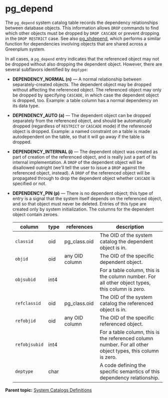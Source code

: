 # pg\_depend 

The `pg_depend` system catalog table records the dependency relationships between database objects. This information allows `DROP` commands to find which other objects must be dropped by `DROP CASCADE` or prevent dropping in the `DROP RESTRICT` case. See also [pg\_shdepend](pg_shdepend.html), which performs a similar function for dependencies involving objects that are shared across a Greenplum system.

In all cases, a `pg_depend` entry indicates that the referenced object may not be dropped without also dropping the dependent object. However, there are several subflavors identified by `deptype`:

-   **DEPENDENCY\_NORMAL \(n\)** — A normal relationship between separately-created objects. The dependent object may be dropped without affecting the referenced object. The referenced object may only be dropped by specifying `CASCADE`, in which case the dependent object is dropped, too. Example: a table column has a normal dependency on its data type.
-   **DEPENDENCY\_AUTO \(a\)** — The dependent object can be dropped separately from the referenced object, and should be automatically dropped \(regardless of `RESTRICT` or `CASCADE` mode\) if the referenced object is dropped. Example: a named constraint on a table is made autodependent on the table, so that it will go away if the table is dropped.
-   **DEPENDENCY\_INTERNAL \(i\)** — The dependent object was created as part of creation of the referenced object, and is really just a part of its internal implementation. A `DROP` of the dependent object will be disallowed outright \(we'll tell the user to issue a `DROP` against the referenced object, instead\). A `DROP` of the referenced object will be propagated through to drop the dependent object whether `CASCADE` is specified or not.
-   **DEPENDENCY\_PIN \(p\)** — There is no dependent object; this type of entry is a signal that the system itself depends on the referenced object, and so that object must never be deleted. Entries of this type are created only by system initialization. The columns for the dependent object contain zeroes.

    |column|type|references|description|
    |------|----|----------|-----------|
    |`classid`|oid|pg\_class.oid|The OID of the system catalog the dependent object is in.|
    |`objid`|oid|any OID column|The OID of the specific dependent object.|
    |`objsubid`|int4| |For a table column, this is the column number. For all other object types, this column is zero.|
    |`refclassid`|oid|pg\_class.oid|The OID of the system catalog the referenced object is in.|
    |`refobjid`|oid|any OID column|The OID of the specific referenced object.|
    |`refobjsubid`|int4| |For a table column, this is the referenced column number. For all other object types, this column is zero.|
    |`deptype`|char| |A code defining the specific semantics of this dependency relationship.|


**Parent topic:** [System Catalogs Definitions](../system_catalogs/catalog_ref-html.html)


